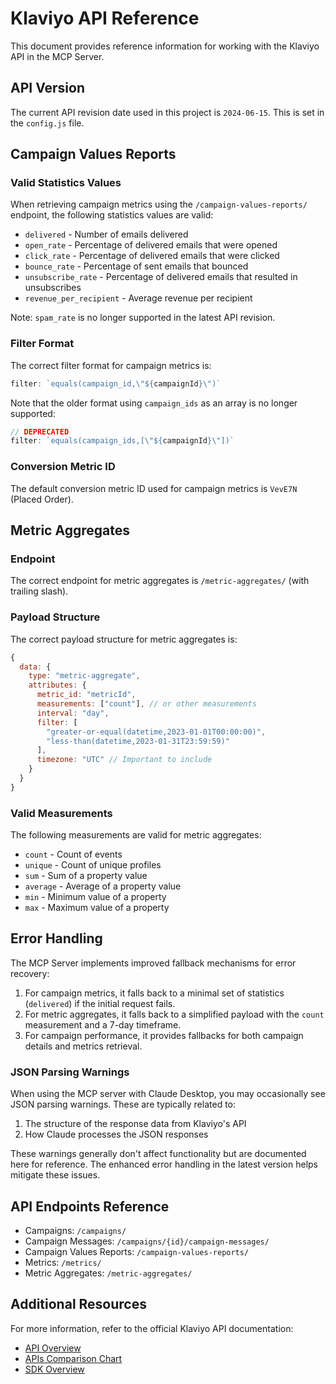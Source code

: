 # Klaviyo API Reference

This document provides reference information for working with the Klaviyo API in the MCP Server.

## API Version

The current API revision date used in this project is `2024-06-15`. This is set in the `config.js` file.

## Campaign Values Reports

### Valid Statistics Values

When retrieving campaign metrics using the `/campaign-values-reports/` endpoint, the following statistics values are valid:

- `delivered` - Number of emails delivered
- `open_rate` - Percentage of delivered emails that were opened
- `click_rate` - Percentage of delivered emails that were clicked
- `bounce_rate` - Percentage of sent emails that bounced
- `unsubscribe_rate` - Percentage of delivered emails that resulted in unsubscribes
- `revenue_per_recipient` - Average revenue per recipient

Note: `spam_rate` is no longer supported in the latest API revision.

### Filter Format

The correct filter format for campaign metrics is:

```javascript
filter: `equals(campaign_id,\"${campaignId}\")`
```

Note that the older format using `campaign_ids` as an array is no longer supported:

```javascript
// DEPRECATED
filter: `equals(campaign_ids,[\"${campaignId}\"])`
```

### Conversion Metric ID

The default conversion metric ID used for campaign metrics is `VevE7N` (Placed Order).

## Metric Aggregates

### Endpoint

The correct endpoint for metric aggregates is `/metric-aggregates/` (with trailing slash).

### Payload Structure

The correct payload structure for metric aggregates is:

```javascript
{
  data: {
    type: "metric-aggregate",
    attributes: {
      metric_id: "metricId",
      measurements: ["count"], // or other measurements
      interval: "day",
      filter: [
        "greater-or-equal(datetime,2023-01-01T00:00:00)",
        "less-than(datetime,2023-01-31T23:59:59)"
      ],
      timezone: "UTC" // Important to include
    }
  }
}
```

### Valid Measurements

The following measurements are valid for metric aggregates:

- `count` - Count of events
- `unique` - Count of unique profiles
- `sum` - Sum of a property value
- `average` - Average of a property value
- `min` - Minimum value of a property
- `max` - Maximum value of a property

## Error Handling

The MCP Server implements improved fallback mechanisms for error recovery:

1. For campaign metrics, it falls back to a minimal set of statistics (`delivered`) if the initial request fails.
2. For metric aggregates, it falls back to a simplified payload with the `count` measurement and a 7-day timeframe.
3. For campaign performance, it provides fallbacks for both campaign details and metrics retrieval.

### JSON Parsing Warnings

When using the MCP server with Claude Desktop, you may occasionally see JSON parsing warnings. These are typically related to:

1. The structure of the response data from Klaviyo's API
2. How Claude processes the JSON responses

These warnings generally don't affect functionality but are documented here for reference. The enhanced error handling in the latest version helps mitigate these issues.

## API Endpoints Reference

- Campaigns: `/campaigns/`
- Campaign Messages: `/campaigns/{id}/campaign-messages/`
- Campaign Values Reports: `/campaign-values-reports/`
- Metrics: `/metrics/`
- Metric Aggregates: `/metric-aggregates/`

## Additional Resources

For more information, refer to the official Klaviyo API documentation:

- [API Overview](https://developers.klaviyo.com/en/reference/api_overview)
- [APIs Comparison Chart](https://developers.klaviyo.com/en/docs/apis_comparison_chart)
- [SDK Overview](https://developers.klaviyo.com/en/docs/sdk_overview)
